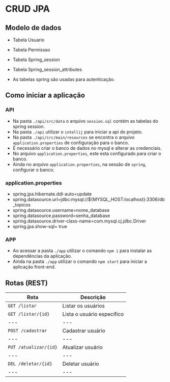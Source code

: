 # CRUD JPA

## Modelo de dados
- Tabela Usuario
- Tabela Permissao
- Tabela Spring_session
- Tabela Spring_session_attributes

- As tabelas spring são usadas para autenticação.

## Como iniciar a aplicação
### API
- Na pasta `./api/src/data` o arquivo `session.sql` contém as tabelas do spring session.
- Na pasta `./api` utilizar o `intellij` para iniciar a api do projeto.
- Na pasta `./api/src/main/resources` se encontra o arquivo `application.properties` de configuração para o banco.
- É necessário criar o banco de dados no mysql e alterar as credenciais.
- No arquivo `application.properties`, este esta configurado para criar o banco.
- Ainda no arquivo `application.properties`, na sessão de `spring`, configurar o banco.

### application.properties
- spring.jpa.hibernate.ddl-auto=update
- spring.datasource.url=jdbc:mysql://${MYSQL_HOST:localhost}:3306/db_topicos
- spring.datasource.username=nome_database
- spring.datasource.password=senha_database
- spring.datasource.driver-class-name=com.mysql.cj.jdbc.Driver
- spring.jpa.show-sql= true

### APP
- Ao acessar a pasta `./app` utilizar o comando `npm i` para instalar as dependências da aplicação.
- Ainda na pasta `./app` utilizar o comando `npm start` para iniciar a aplicação front-end.

## Rotas (REST)
| Rota | Descrição |
| --- | --- |
| `GET /listar` | Listar os usuários |
| `GET /listar/{id}` | Lista o usuário específico |
| --- | --- |
| `POST /cadastrar` | Cadastrar usuário |
| --- | --- |
| `PUT /atualizar/{id}` | Atualizar usuário |
| --- | --- |
| `DEL /deletar/{id}` | Deletar usuário |
| --- | --- |
